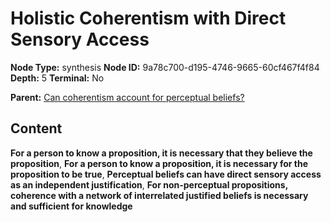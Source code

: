 # Holistic Coherentism with Direct Sensory Access

**Node Type:** synthesis
**Node ID:** 9a78c700-d195-4746-9665-60cf467f4f84
**Depth:** 5
**Terminal:** No

**Parent:** [Can coherentism account for perceptual beliefs?](can-coherentism-account-for-perceptual-beliefs-antithesis-4ecac1d4-8566-43d3-ae56-266a3096ef8b.md)

## Content

**For a person to know a proposition, it is necessary that they believe the proposition**, **For a person to know a proposition, it is necessary for the proposition to be true**, **Perceptual beliefs can have direct sensory access as an independent justification**, **For non-perceptual propositions, coherence with a network of interrelated justified beliefs is necessary and sufficient for knowledge**
